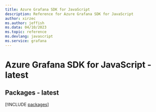 ```yaml
---
title: Azure Grafana SDK for JavaScript
description: Reference for Azure Grafana SDK for JavaScript
author: xirzec
ms.author: jeffish
ms.data: 04/10/2023
ms.topic: reference
ms.devlang: javascript
ms.service: grafana
---
```

# Azure Grafana SDK for JavaScript - latest
## Packages - latest
[!INCLUDE [packages](grafana-index.md)]